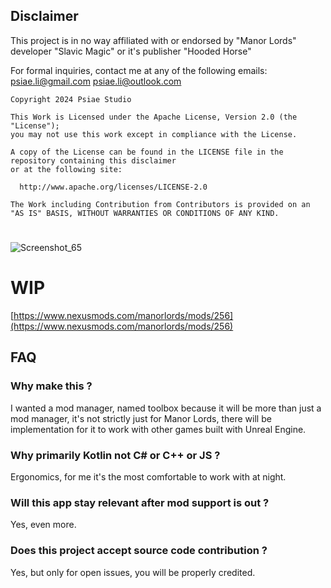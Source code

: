 ## Disclaimer
This project is in no way affiliated with or endorsed by "Manor Lords" developer "Slavic Magic" or it's publisher "Hooded Horse"

For formal inquiries, contact me at any of the following emails: psiae.li@gmail.com psiae.li@outlook.com

```
Copyright 2024 Psiae Studio

This Work is Licensed under the Apache License, Version 2.0 (the "License");
you may not use this work except in compliance with the License.

A copy of the License can be found in the LICENSE file in the repository containing this disclaimer
or at the following site:

  http://www.apache.org/licenses/LICENSE-2.0

The Work including Contribution from Contributors is provided on an "AS IS" BASIS, WITHOUT WARRANTIES OR CONDITIONS OF ANY KIND.
```

#
![Screenshot_65](https://github.com/user-attachments/assets/a82f74dd-550d-4408-97bf-0224f89b928c)

# WIP
[https://www.nexusmods.com/manorlords/mods/256](https://www.nexusmods.com/manorlords/mods/256)

## FAQ

### Why make this ?
I wanted a mod manager, named toolbox because it will be more than just a mod manager, it's not strictly just for Manor Lords, there will be implementation for it to work with other games built with Unreal Engine.

### Why primarily Kotlin not C# or C++ or JS ?
Ergonomics, for me it's the most comfortable to work with at night.

### Will this app stay relevant after mod support is out ?
Yes, even more.

### Does this project accept source code contribution ?
Yes, but only for open issues, you will be properly credited.
